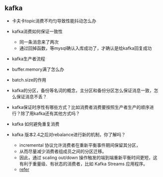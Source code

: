 ## kafka
- 卡夫卡topic消费不均匀导致性能抖动怎么办

- kafka消费如何保证一致性
    - 同一条消息来了两次
    - 通过回掉函数，等mysql确认入库成功了，才确认是给kafka回复成功

- kafka生产者流程
- buffer.memory满了怎么办
- batch.size的作用
- kafka的分区，备份等名词的概念，主分区和备份分区怎么保证消息一致，怎么保证消息不丢？
- kafka保证时序性有哪些方式？比如消费者消费要按照生产者生产的顺序进行？除了用kafka还有其他方式吗？
- kafka 如何避免重复消费
- kafka 版本2.4之后对rebalance进行新的机制，你了解吗？
  - incremental 协议允许消费者在重新平衡事件期间保留其分区，
  - 从而尽量减少消费者组成员之间的分区迁移。
  - 因此，通过 scaling out/down 操作触发的端到端重新平衡时间更短，这有利于重量级、有状态的消费者，比如 Kafka Streams 应用程序。
  - [refer]()

